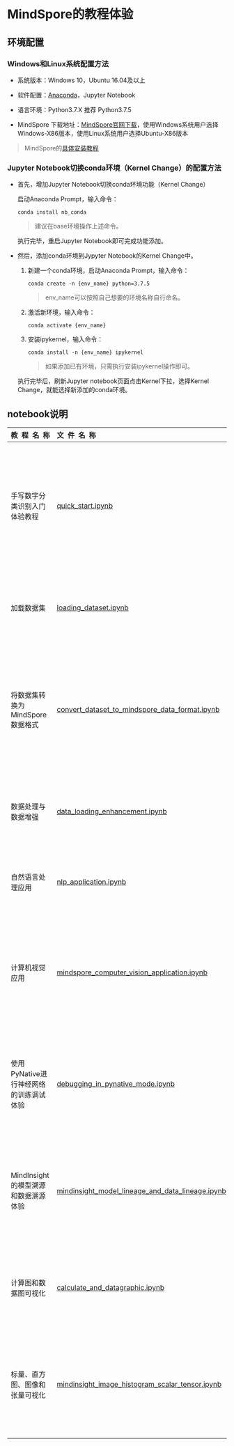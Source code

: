 # MindSpore的教程体验

## 环境配置
### Windows和Linux系统配置方法

- 系统版本：Windows 10，Ubuntu 16.04及以上

- 软件配置：[Anaconda](https://www.anaconda.com/products/individual)，Jupyter Notebook

- 语言环境：Python3.7.X 推荐 Python3.7.5

- MindSpore 下载地址：[MindSpore官网下载](https://www.mindspore.cn/versions)，使用Windows系统用户选择Windows-X86版本，使用Linux系统用户选择Ubuntu-X86版本

> MindSpore的[具体安装教程](https://www.mindspore.cn/install/) 


### Jupyter Notebook切换conda环境（Kernel Change）的配置方法

- 首先，增加Jupyter Notebook切换conda环境功能（Kernel Change）

  启动Anaconda Prompt，输入命令：
    ```
    conda install nb_conda
    ```
    > 建议在base环境操作上述命令。

  执行完毕，重启Jupyter Notebook即可完成功能添加。

- 然后，添加conda环境到Jypyter Notebook的Kernel Change中。

  1. 新建一个conda环境，启动Anaconda Prompt，输入命令：
      ```
      conda create -n {env_name} python=3.7.5
      ```
      > env_name可以按照自己想要的环境名称自行命名。
  
  2. 激活新环境，输入命令：
      ```
      conda activate {env_name}
      ```
  3. 安装ipykernel，输入命令：
      ```
      conda install -n {env_name} ipykernel
      ```
      > 如果添加已有环境，只需执行安装ipykernel操作即可。

  执行完毕后，刷新Jupyter notebook页面点击Kernel下拉，选择Kernel Change，就能选择新添加的conda环境。

## notebook说明

| 教&nbsp;&nbsp;程&nbsp;&nbsp;名&nbsp;&nbsp;称                    | 文&nbsp;&nbsp;件&nbsp;&nbsp;名&nbsp;&nbsp;称       | 教&nbsp;&nbsp;程&nbsp;&nbsp;类&nbsp;&nbsp;别               |  内&nbsp;&nbsp;容&nbsp;&nbsp;描&nbsp;&nbsp;述
| :-----------               | :-----------   | :-------              |:------   
| 手写数字分类识别入门体验教程           |   [quick_start.ipynb](https://gitee.com/mindspore/docs/blob/master/tutorials/notebook/quick_start.ipynb)     |  快速入门                                       | - CPU平台下从数据集到模型验证的全过程解读 <br/> - 体验教程中各功能模块的使用说明 <br/> - 数据集图形化展示 <br/> - 了解LeNet5具体结构和参数作用 <br/> - 学习使用自定义回调函数 <br/> - loss值与训练步数的变化图 <br/> - 模型精度与训练步数的变化图 <br/> -  使用模型应用到手写图片的预测与分类上
| 加载数据集        | [loading_dataset.ipynb](https://gitee.com/mindspore/docs/blob/master/tutorials/notebook/loading_dataset.ipynb)           | 使用指南               | - 学习MindSpore中加载数据集的方法 <br/> - 展示加载常用数据集的方法<br/> - 展示加载MindRecord格式数据集的方法<br/> - 展示加载自定义格式数据集的方法 
| 将数据集转换为MindSpore数据格式        | [convert_dataset_to_mindspore_data_format.ipynb](https://gitee.com/mindspore/docs/blob/master/tutorials/notebook/convert_dataset_to_mindspore_data_format/convert_dataset_to_mindspore_data_format.ipynb)           | 使用指南               | - 展示将MNIST数据集转换为MindSpore数据格式 <br/> - 展示将CSV数据集转换为MindSpore数据格式 <br/> - 展示将CIFAR-10数据集转换为MindSpore数据格式 <br/> - 展示将CIFAR-100数据集转换为MindSpore数据格式 <br/> - 展示将ImageNet数据集转换为MindSpore数据格式 <br/> - 展示用户自定义生成MindSpore数据格式
| 数据处理与数据增强      |  [data_loading_enhancement.ipynb](https://gitee.com/mindspore/docs/blob/master/tutorials/notebook/data_loading_enhance/data_loading_enhancement.ipynb)            | 使用指南             | - 学习MindSpore中数据处理和增强的方法 <br/> - 展示数据处理、增强方法的实际操作 <br/> - 对比展示数据处理前和处理后的效果<br/> - 表述在数据处理、增强后的意义
| 自然语言处理应用         |  [nlp_application.ipynb](https://gitee.com/mindspore/docs/blob/master/tutorials/notebook/nlp_application.ipynb)         | 应用实践              | - 展示MindSpore在自然语言处理的应用<br/> - 展示自然语言处理中数据集特定的预处理方法<br/> - 展示如何定义基于LSTM的SentimentNet网络 
| 计算机视觉应用     | [mindspore_computer_vision_application.ipynb](https://gitee.com/mindspore/docs/blob/master/tutorials/notebook/mindspore_computer_vision_application.ipynb)       | 应用实践           | - 学习MindSpore卷积神经网络在计算机视觉应用的过程 <br/> - 学习下载CIFAR-10数据集，搭建运行环境<br/>- 学习使用ResNet-50构建卷积神经网络<br/> - 学习使用Momentum和SoftmaxCrossEntropyWithLogits构建优化器和损失函数<br/> - 学习调试参数训练模型，判断模型精度
| 使用PyNative进行神经网络的训练调试体验          | [debugging_in_pynative_mode.ipynb](https://gitee.com/mindspore/docs/blob/master/tutorials/notebook/debugging_in_pynative_mode.ipynb)      | 模型调优        | - GPU平台下从数据集获取单个数据进行单个step训练的数据变化全过程解读 <br/> - 了解PyNative模式下的调试方法 <br/> - 图片数据在训练过程中的变化情况的图形展示 <br/> - 了解构建权重梯度计算函数的方法 <br/> - 展示1个step过程中权重的变化及数据展示
|  MindInsight的模型溯源和数据溯源体验            |  [mindinsight_model_lineage_and_data_lineage.ipynb](https://gitee.com/mindspore/docs/blob/master/tutorials/notebook/mindinsight/mindinsight_model_lineage_and_data_lineage.ipynb)       | 模型调优         | - 了解MindSpore中训练数据的采集及展示 <br/> - 学习使用SummaryRecord记录数据 <br/> - 学习使用回调函数SummaryCollector进行数据采集 <br/> - 使用MindInsight进行数据可视化 <br/> - 了解数据溯源和模型溯源的使用方法
| 计算图和数据图可视化         | [calculate_and_datagraphic.ipynb](https://gitee.com/mindspore/docs/blob/master/tutorials/notebook/mindinsight/calculate_and_datagraphic.ipynb)       | 模型调优           | - 了解MindSpore中新增可视化功能 <br/> - 学习使用MindInsight可视化看板<br/> - 学习使用查看计算图可视化图的信息的方法<br/> - 学习使用查看数据图中展示的信息的方法 
| 标量、直方图、图像和张量可视化         | [mindinsight_image_histogram_scalar_tensor.ipynb](https://gitee.com/mindspore/docs/blob/master/tutorials/notebook/mindinsight/mindinsight_image_histogram_scalar_tensor.ipynb)       | 模型调优           | - 了解完整的MindSpore深度学习及MindInsight可视化展示的过程 <br/> - 学习使用MindInsight对训练过程中标量、直方图、图像和张量信息进行可视化展示<br/> - 学习使用Summary算子记录标量、直方图、图像和张量信息<br/> - 学习单独对标量、直方图、图像和张量信息进行记录并可视化展示的方法
